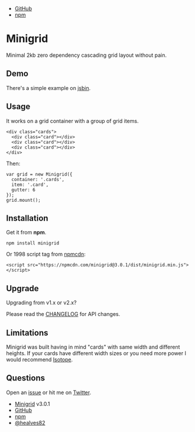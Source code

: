 - [GitHub](https://github.com/henriquea/minigrid)
- [npm](https://www.npmjs.com/package/minigrid)

# Minigrid

Minimal 2kb zero dependency cascading grid layout without pain.

## Demo

There's a simple example on [jsbin](http://jsbin.com/wamele/edit?js,output).

## Usage

It works on a grid container with a group of grid items.

```
<div class="cards">
  <div class="card"></div>
  <div class="card"></div>
  <div class="card"></div>
</div>
```

Then:

```
var grid = new Minigrid({
  container: '.cards',
  item: '.card',
  gutter: 6
});
grid.mount();
```

## Installation

Get it from <strong>npm</strong>.

```
npm install minigrid
```

Or 1998 script tag from [npmcdn](https://npmcdn.com/minigrid@3.0.1/dist/minigrid.min.js):

```
<script src="https://npmcdn.com/minigrid@3.0.1/dist/minigrid.min.js"></script>
```

## Upgrade

Upgrading from v1.x or v2.x?

Please read the [CHANGELOG](https://github.com/henriquea/minigrid/blob/master/CHANGELOG.md) for API changes.

## Limitations

Minigrid was built having in mind "cards" with same width and different heights. If your cards have different width sizes or you need more power I would recommend [Isotope](http://isotope.metafizzy.co/).

## Questions

Open an [issue](https://github.com/henriquea/minigrid/issues) or hit me on [Twitter](https://twitter.com/?status=@healves82).

- [Minigrid](http://alves.im/minigrid) v3.0.1
- [GitHub](https://github.com/henriquea/minigrid)
- [npm](https://www.npmjs.com/package/minigrid)
- [@healves82](https://twitter.com/healves82)
